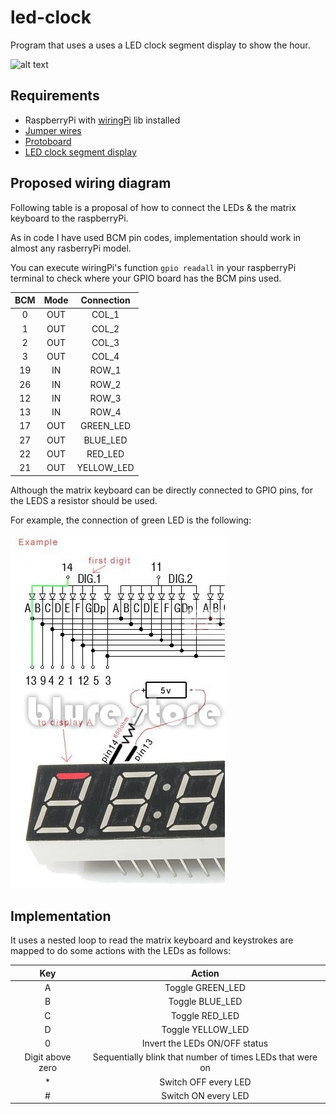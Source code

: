 # led-clock 

Program that uses a uses a LED clock segment display to show the hour.

![alt text](img/project.jpg "Project photo")

## Requirements 
- RaspberryPi with [wiringPi](http://wiringpi.com/) lib installed
- [Jumper wires](img/jumper-wires.jpg)
- [Protoboard](img/protoboard.jpg)
- [LED clock segment display](img/led-clock.jpg)

## Proposed wiring diagram
Following table is a proposal of how to connect the LEDs  & the matrix keyboard to the raspberryPi.

As in code I have used BCM pin codes, implementation should work in almost any rasberryPi model.

You can execute wiringPi's function `gpio readall` in your raspberryPi terminal to check where your GPIO board has the BCM pins used.

| BCM | Mode | Connection |
|:---:|:----:|:----------:|
| 0   |OUT   | COL_1      |
| 1   |OUT   | COL_2      |
| 2   |OUT   | COL_3      |
| 3   |OUT   | COL_4      |
| 19  |IN    | ROW_1      |
| 26  |IN    | ROW_2      |
| 12  |IN    | ROW_3      |
| 13  |IN    | ROW_4      |
| 17  |OUT   | GREEN_LED  |
| 27  |OUT   | BLUE_LED   |
| 22  |OUT   | RED_LED    |
| 21  |OUT   | YELLOW_LED |

Although the matrix keyboard can be directly connected to GPIO pins, for the LEDS a resistor should be used. 

For example, the connection of green LED is the following:

![alt text](img/led-clock-wiring-diagram.jpg)

## Implementation
It uses a nested loop to read the matrix keyboard and keystrokes are mapped to do some actions with the LEDs as follows:

| Key              | Action                                                    |
|:----------------:|:---------------------------------------------------------:|
| A                | Toggle GREEN_LED                                          |
| B                | Toggle BLUE_LED                                           |
| C                | Toggle RED_LED                                            |
| D                | Toggle YELLOW_LED                                         |
| 0                | Invert the LEDs ON/OFF status                             |
| Digit above zero | Sequentially blink that number of times LEDs that were on |
| *                | Switch OFF every LED                                      |
| #                | Switch ON every LED                                       |
